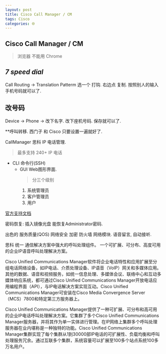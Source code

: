 ```yaml
---
layout: post
title: Cisco Call Manager / CM
tags: Cisco
categories: 🌐
---
```



## Cisco Call Manager / CM
> 浏览器 不能用 Chrome

## *7 speed dial*

Call Routing → Translation Patterm 
选一个 打钩. 右边点 复制. 按照别人的输入 手机号码就可以了.


## 改号码
Device → Phone → 改下名字. 改下座机号码. 保存就可以了.


 



**呼叫转移. 西门子 和 Cisco 只要设置一遍就好了.


CallManager 思科 IP 电话管理. 
> 最多支持 240+ IP 电话
- CLI 命令行(SSH)
	- GUI Web图形界面.
		> 分三个级别
		1. 系统管理员
		2. 客户管理员
		3. 用户


[官方支持文档][1]

密码恢复:
插入镜像光盘 能恢复Administrator密码.
































出色的 服务质量(QOS) 网络安全 加密 防火墙 网络模块.
语音留言, 自动接听.


思科 统一 通信解决方案中强大的呼叫处理组件。
一个可扩展、可分布、高度可用的企业IP语音呼叫处理解决方案。

Cisco Unified Communications Manager软件将企业电话特性和应用扩展至分组电话网络设备，如IP电话、介质处理设备、IP语音（VoIP）网关和多媒体应用。其他的数据、语音和视频服务，如统一信息处理、多媒体会议、联络中心和互动多媒体响应系统，都可通过Cisco Unified Communications Manager开放电话应用编程界面（API），与IP电话解决方案实现互动。Cisco Unified Communications Manager可安装在Cisco Media Convergence Server（MCS）7800和特定第三方服务器上。

Cisco Unified Communications Manager提供了一种可扩展、可分布和高可用的企业IP电话呼叫处理解决方案。它集群了多个Cisco Unified Communications Manager服务器，并将其作为单一实体进行管理。在IP网络上集群多个呼叫处理服务器在业内堪称是一种独特的功能。Cisco Unified Communications Manager集群实现了每个集群从1到30000部IP电话的可扩展性、负载均衡和呼叫处理服务冗余。通过互联多个集群，系统容量可以扩展至100多个站点系统100多万名用户。




[1]:	http://www.cisco.com/cisco/web/portal/support/task_listing.html?cid=268439621&locale=zh_CN&itag=prod_conf